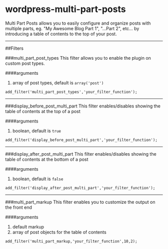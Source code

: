 wordpress-multi-part-posts
==========================

Multi Part Posts allows you to easily configure and organize posts with multiple parts, eg. "My Awesome Blog Part 1", "...Part 2", etc... by introducing a table of contents to the top of your post.

***

##Filters

###multi_part_post_types
This filter allows you to enable the plugin on custom post types.

####arguments
1. array of post types, default is `array('post')`

```
add_filter('multi_part_post_types','your_filter_function');
```

***

###display_before_post_multi_part
This filter enables/disables showing the table of contents at the top of a post

####arguments
1. boolean, default is `true`

```
add_filter('display_before_post_multi_part','your_filter_function');
```
    
***

###display_after_post_multi_part
This filter enables/disables showing the table of contents at the bottom of a post

####arguments
1. boolean, default is `false`

```
add_filter('display_after_post_multi_part','your_filter_function');
```
    
***

###multi_part_markup
This filter enables you to customize the output on the front end

####arguments
1. default markup
2. array of post objects for the table of contents

```
add_filter('multi_part_markup,'your_filter_function',10,2);
```